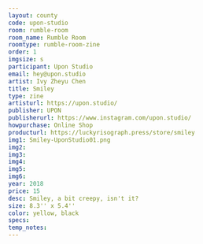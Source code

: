 ```yaml
---
layout: county 
code: upon-studio
room: rumble-room
room_name: Rumble Room
roomtype: rumble-room-zine
order: 1
imgsize: s
participant: Upon Studio
email: hey@upon.studio
artist: Ivy Zheyu Chen
title: Smiley
type: zine
artisturl: https://upon.studio/
publisher: UPON
publisherurl: https://www.instagram.com/upon.studio/
howpurchase: Online Shop
producturl: https://luckyrisograph.press/store/smiley
img1: Smiley-UponStudio01.png
img2: 
img3: 
img4: 
img5: 
img6: 
year: 2018
price: 15
desc: Smiley, a bit creepy, isn't it?
size: 8.3'' x 5.4''
color: yellow, black
specs: 
temp_notes: 
---
```

